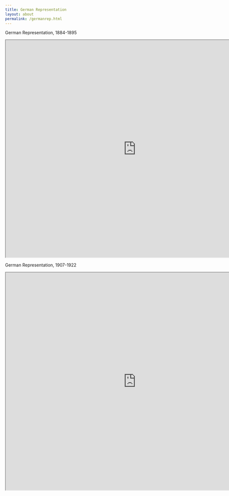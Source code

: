 ```yaml
---
title: German Representation
layout: about
permalink: /germanrep.html
---
```

German Representation, 1884-1895

<iframe style='width: 850px; height: 709px;' src='https://voyant-tools.org/tool/Bubbles/?stopList=keywords-30628139b098a2ae92ac7d48cc559668&speed=20&corpus=4f16d42c31b49f80fa493f364f1bb691'></iframe>

German Representation, 1907-1922

<iframe style='width: 850px; height: 710px;' src='https://voyant-tools.org/tool/Bubbles/?stopList=keywords-d6ee770ee847abb92776c9b395d72598&speed=20&corpus=bba9c01a4dc1cd2699347349f6970d8f'></iframe>
